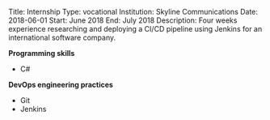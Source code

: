 Title: Internship
Type: vocational
Institution: Skyline Communications
Date: 2018-06-01
Start: June 2018
End: July 2018
Description: Four weeks experience researching and deploying a CI/CD pipeline using Jenkins for an international software company.

**Programming skills**

- C#

**DevOps engineering practices**

- Git
- Jenkins